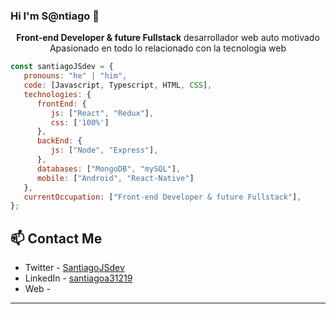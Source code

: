 ### Hi I'm S@ntiago 👋
<p align="center"><strong>Front-end Developer & future Fullstack</strong> desarrollador web auto motivado<br />Apasionado en todo lo relacionado con la tecnologia web</p>
<p align="center">

```javascript
const santiagoJSdev = {
   pronouns: "he" | "him",
   code: [Javascript, Typescript, HTML, CSS],
   technologies: {
      frontEnd: {
         js: ["React", "Redux"],
         css: ['100%']
      },
      backEnd: {
         js: ["Node", "Express"],
      },
      databases: ["MongoDB", "mySQL"],
      mobile: ["Android", "React-Native"]
   },
   currentOccupation: ["Front-end Developer & future Fullstack"],
};
```

## 📫 Contact Me
- Twitter - [SantiagoJSdev](https://twitter.com/SantiagoJSdev)
- LinkedIn - [santiagoa31219](https://www.linkedin.com/in/santiagoa31219/)
- Web - 

---
